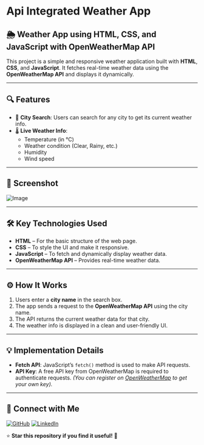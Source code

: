 # Api Integrated Weather App
## 🌦️ Weather App using HTML, CSS, and JavaScript with OpenWeatherMap API

This project is a simple and responsive weather application built with **HTML**, **CSS**, and **JavaScript**. It fetches real-time weather data using the **OpenWeatherMap API** and displays it dynamically.

---


## 🔍 Features

- 🌆 **City Search**: Users can search for any city to get its current weather info.
- 🌡️ **Live Weather Info**: 
  - Temperature (in °C)
  - Weather condition (Clear, Rainy, etc.)
  - Humidity
  - Wind speed

---

## 📸 Screenshot

![Image](https://github.com/user-attachments/assets/2c4833b4-b9be-4bfa-bb30-777973412c5a)

---


## 🛠️ Key Technologies Used

- **HTML** – For the basic structure of the web page.
- **CSS** – To style the UI and make it responsive.
- **JavaScript** – To fetch and dynamically display weather data.
- **OpenWeatherMap API** – Provides real-time weather data.

---

## ⚙️ How It Works

1. Users enter a **city name** in the search box.
2. The app sends a request to the **OpenWeatherMap API** using the city name.
3. The API returns the current weather data for that city.
4. The weather info is displayed in a clean and user-friendly UI.

---

## 💡 Implementation Details

- **Fetch API**: JavaScript’s `fetch()` method is used to make API requests.
- **API Key**: A free API key from OpenWeatherMap is required to authenticate requests. *(You can register on [OpenWeatherMap](https://openweathermap.org/api) to get your own key).*

---


## 📢 Connect with Me
[![GitHub](https://img.shields.io/badge/GitHub-black?logo=github&logoColor=white)](https://github.com/Adnaan-dev)
[![LinkedIn](https://img.shields.io/badge/LinkedIn-blue?logo=linkedin&logoColor=white)](https://www.linkedin.com/in/jan-adnan-farooq-b216b7321/)

⭐ **Star this repository if you find it useful!** 🚀


